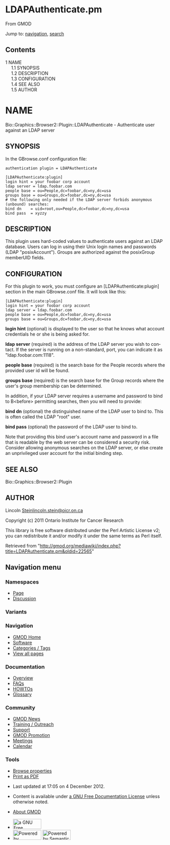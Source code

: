 <div id="mw-page-base" class="noprint">

</div>

<div id="mw-head-base" class="noprint">

</div>

<div id="content" class="mw-body" role="main">

<span id="top"></span>

<div id="mw-js-message" style="display:none;">

</div>



# <span dir="auto">LDAPAuthenticate.pm</span>

<div id="bodyContent">

<div id="siteSub">

From GMOD

</div>

<div id="contentSub">

</div>

<div id="jump-to-nav" class="mw-jump">

Jump to: [navigation](#mw-navigation), [search](#p-search)

</div>

<div id="mw-content-text" class="mw-content-ltr" lang="en" dir="ltr">

<div id="toc" class="toc">

<div id="toctitle">

## Contents

</div>

- [<span class="tocnumber">1</span>
  <span class="toctext">NAME</span>](#NAME)
  - [<span class="tocnumber">1.1</span>
    <span class="toctext">SYNOPSIS</span>](#SYNOPSIS)
  - [<span class="tocnumber">1.2</span>
    <span class="toctext">DESCRIPTION</span>](#DESCRIPTION)
  - [<span class="tocnumber">1.3</span>
    <span class="toctext">CONFIGURATION</span>](#CONFIGURATION)
  - [<span class="tocnumber">1.4</span> <span class="toctext">SEE
    ALSO</span>](#SEE_ALSO)
  - [<span class="tocnumber">1.5</span>
    <span class="toctext">AUTHOR</span>](#AUTHOR)

</div>

# <span id="NAME" class="mw-headline">NAME</span>

Bio::Graphics::Browser2::Plugin::LDAPAuthenticate - Authenticate user
against an LDAP server

## <span id="SYNOPSIS" class="mw-headline">SYNOPSIS</span>

In the GBrowse.conf configuration file:

    authentication plugin = LDAPAuthenticate

    [LDAPAuthenticate:plugin]
    login hint = your foobar corp account
    ldap server = ldap.foobar.com
    people base = ou=People,dc=foobar,dc=ny,dc=usa
    groups base = ou=Groups,dc=foobar,dc=ny,dc=usa
    # the following only needed if the LDAP server forbids anonymous (unbound) searches:
    bind dn    = uid=root,ou=People,dc=foobar,dc=ny,dc=usa
    bind pass  = xyzzy

## <span id="DESCRIPTION" class="mw-headline">DESCRIPTION</span>

This plugin uses hard-coded values to authenticate users against an LDAP
database. Users can log in using their Unix login names and passwords
(LDAP "posixAccount"). Groups are authorized against the posixGroup
memberUID fields.

## <span id="CONFIGURATION" class="mw-headline">CONFIGURATION</span>

For this plugin to work, you must configure an
\[LDAPAuthenticate:plugin\] section in the main GBrowse.conf file. It
will look like this:

    [LDAPAuthenticate:plugin]
    login hint = your foobar corp account
    ldap server = ldap.foobar.com
    people base = ou=People,dc=foobar,dc=ny,dc=usa
    groups base = ou=Groups,dc=foobar,dc=ny,dc=usa

**login hint** (optional) is displayed to the user so that he knows what
account credentials he or she is being asked for.

**ldap server** (required) is the address of the LDAP server you wish to
contact. If the server is running on a non-standard, port, you can
indicate it as "ldap.foobar.com:1118".

**people base** (required) is the search base for the People records
where the provided user id will be found.

**groups base** (required) is the search base for the Group records
where the user's group membership can be determined.

In addition, if your LDAP server requires a username and password to
bind to B\<before\> permitting searches, then you will need to provide:

**bind dn** (optional) the distinguished name of the LDAP user to bind
to. This is often called the LDAP "root" user.

**bind pass** (optional) the password of the LDAP user to bind to.

Note that providing this bind user's account name and password in a file
that is readable by the web server can be considered a security risk.
Consider allowing anonymous searches on the LDAP server, or else create
an unprivileged user account for the initial binding step.

## <span id="SEE_ALSO" class="mw-headline">SEE ALSO</span>

Bio::Graphics::Browser2::Plugin

## <span id="AUTHOR" class="mw-headline">AUTHOR</span>

Lincoln Steinlincoln.stein@oicr.on.ca

Copyright (c) 2011 Ontario Institute for Cancer Research

This library is free software distributed under the Perl Artistic
License v2; you can redistribute it and/or modify it under the same
terms as Perl itself.

</div>

<div class="printfooter">

Retrieved from
"<http://gmod.org/mediawiki/index.php?title=LDAPAuthenticate.pm&oldid=22565>"

</div>

<div id="catlinks" class="catlinks catlinks-allhidden">

</div>

<div class="visualClear">

</div>

</div>

</div>

<div id="mw-navigation">

## Navigation menu

<div id="mw-head">



<div id="left-navigation">

<div id="p-namespaces" class="vectorTabs" role="navigation"
aria-labelledby="p-namespaces-label">

### Namespaces

- <span id="ca-nstab-main"><a href="LDAPAuthenticate.pm" accesskey="c"
  title="View the content page [c]">Page</a></span>
- <span id="ca-talk"><a
  href="http://gmod.org/mediawiki/index.php?title=Talk:LDAPAuthenticate.pm&amp;action=edit&amp;redlink=1"
  accesskey="t"
  title="Discussion about the content page [t]">Discussion</a></span>

</div>

<div id="p-variants" class="vectorMenu emptyPortlet" role="navigation"
aria-labelledby="p-variants-label">

### 

### Variants[](#)

<div class="menu">

</div>

</div>

</div>

<div id="right-navigation">





</div>



</div>

</div>

</div>

<div id="mw-panel">

<div id="p-logo" role="banner">

<a href="Main_Page"
style="background-image: url(../images/GMOD-cogs.png);"
title="Visit the main page"></a>

</div>

<div id="p-Navigation" class="portal" role="navigation"
aria-labelledby="p-Navigation-label">

### Navigation

<div class="body">

- <span id="n-GMOD-Home">[GMOD Home](Main_Page)</span>
- <span id="n-Software">[Software](GMOD_Components)</span>
- <span id="n-Categories-.2F-Tags">[Categories /
  Tags](Categories)</span>
- <span id="n-View-all-pages">[View all pages](Special:AllPages)</span>

</div>

</div>

<div id="p-Documentation" class="portal" role="navigation"
aria-labelledby="p-Documentation-label">

### Documentation

<div class="body">

- <span id="n-Overview">[Overview](Overview)</span>
- <span id="n-FAQs">[FAQs](Category:FAQ)</span>
- <span id="n-HOWTOs">[HOWTOs](Category:HOWTO)</span>
- <span id="n-Glossary">[Glossary](Glossary)</span>

</div>

</div>

<div id="p-Community" class="portal" role="navigation"
aria-labelledby="p-Community-label">

### Community

<div class="body">

- <span id="n-GMOD-News">[GMOD News](GMOD_News)</span>
- <span id="n-Training-.2F-Outreach">[Training /
  Outreach](Training_and_Outreach)</span>
- <span id="n-Support">[Support](Support)</span>
- <span id="n-GMOD-Promotion">[GMOD Promotion](GMOD_Promotion)</span>
- <span id="n-Meetings">[Meetings](Meetings)</span>
- <span id="n-Calendar">[Calendar](Calendar)</span>

</div>

</div>

<div id="p-tb" class="portal" role="navigation"
aria-labelledby="p-tb-label">

### Tools

<div class="body">


- <span id="t-smwbrowselink"><a href="Special:Browse/LDAPAuthenticate.pm" rel="smw-browse">Browse
  properties</a></span>
- <span id="t-pdf">[Print as
  PDF](http://gmod.org/mediawiki/index.php?title=Special:PdfPrint&page=LDAPAuthenticate.pm)</span>

</div>

</div>

</div>

</div>

<div id="footer" role="contentinfo">

- <span id="footer-info-lastmod">Last updated at 17:05 on 4 December
  2012.</span>
<!-- - <span id="footer-info-viewcount">7,658 page views.</span> -->
- <span id="footer-info-copyright">Content is available under
  <a href="http://www.gnu.org/licenses/fdl-1.3.html" class="external"
  rel="nofollow">a GNU Free Documentation License</a> unless otherwise
  noted.</span>

<!-- -->

- <span id="footer-places-about">[About
  GMOD](GMOD:About "GMOD:About")</span>

<!-- -->

- <span id="footer-copyrightico">[<img src="http://www.gnu.org/graphics/gfdl-logo-small.png" width="88"
  height="31" alt="a GNU Free Documentation License" />](http://www.gnu.org/licenses/fdl-1.3.html)</span>
- <span id="footer-poweredbyico">[<img
  src="../mediawiki/skins/common/images/poweredby_mediawiki_88x31.png"
  width="88" height="31" alt="Powered by MediaWiki" />](http://www.mediawiki.org/)
  [<img
  src="../mediawiki/extensions/SemanticMediaWiki/resources/images/smw_button.png"
  width="88" height="31" alt="Powered by Semantic MediaWiki" />](https://www.semantic-mediawiki.org/wiki/Semantic_MediaWiki)</span>

<div style="clear:both">

</div>

</div>
